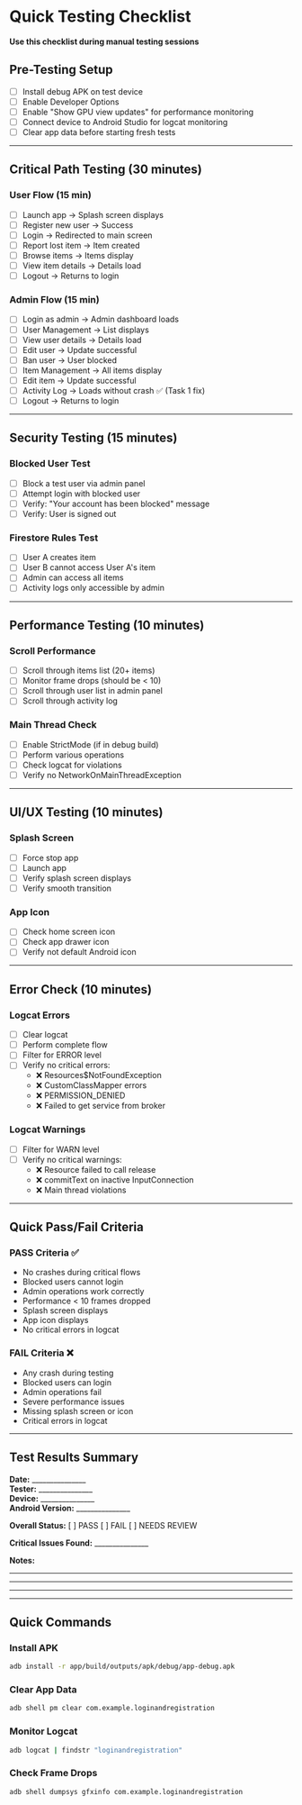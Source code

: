 # Quick Testing Checklist

**Use this checklist during manual testing sessions**

## Pre-Testing Setup
- [ ] Install debug APK on test device
- [ ] Enable Developer Options
- [ ] Enable "Show GPU view updates" for performance monitoring
- [ ] Connect device to Android Studio for logcat monitoring
- [ ] Clear app data before starting fresh tests

---

## Critical Path Testing (30 minutes)

### User Flow (15 min)
- [ ] Launch app → Splash screen displays
- [ ] Register new user → Success
- [ ] Login → Redirected to main screen
- [ ] Report lost item → Item created
- [ ] Browse items → Items display
- [ ] View item details → Details load
- [ ] Logout → Returns to login

### Admin Flow (15 min)
- [ ] Login as admin → Admin dashboard loads
- [ ] User Management → List displays
- [ ] View user details → Details load
- [ ] Edit user → Update successful
- [ ] Ban user → User blocked
- [ ] Item Management → All items display
- [ ] Edit item → Update successful
- [ ] Activity Log → Loads without crash ✅ (Task 1 fix)
- [ ] Logout → Returns to login

---

## Security Testing (15 minutes)

### Blocked User Test
- [ ] Block a test user via admin panel
- [ ] Attempt login with blocked user
- [ ] Verify: "Your account has been blocked" message
- [ ] Verify: User is signed out

### Firestore Rules Test
- [ ] User A creates item
- [ ] User B cannot access User A's item
- [ ] Admin can access all items
- [ ] Activity logs only accessible by admin

---

## Performance Testing (10 minutes)

### Scroll Performance
- [ ] Scroll through items list (20+ items)
- [ ] Monitor frame drops (should be < 10)
- [ ] Scroll through user list in admin panel
- [ ] Scroll through activity log

### Main Thread Check
- [ ] Enable StrictMode (if in debug build)
- [ ] Perform various operations
- [ ] Check logcat for violations
- [ ] Verify no NetworkOnMainThreadException

---

## UI/UX Testing (10 minutes)

### Splash Screen
- [ ] Force stop app
- [ ] Launch app
- [ ] Verify splash screen displays
- [ ] Verify smooth transition

### App Icon
- [ ] Check home screen icon
- [ ] Check app drawer icon
- [ ] Verify not default Android icon

---

## Error Check (10 minutes)

### Logcat Errors
- [ ] Clear logcat
- [ ] Perform complete flow
- [ ] Filter for ERROR level
- [ ] Verify no critical errors:
  - ❌ Resources$NotFoundException
  - ❌ CustomClassMapper errors
  - ❌ PERMISSION_DENIED
  - ❌ Failed to get service from broker

### Logcat Warnings
- [ ] Filter for WARN level
- [ ] Verify no critical warnings:
  - ❌ Resource failed to call release
  - ❌ commitText on inactive InputConnection
  - ❌ Main thread violations

---

## Quick Pass/Fail Criteria

### PASS Criteria ✅
- No crashes during critical flows
- Blocked users cannot login
- Admin operations work correctly
- Performance < 10 frames dropped
- Splash screen displays
- App icon displays
- No critical errors in logcat

### FAIL Criteria ❌
- Any crash during testing
- Blocked users can login
- Admin operations fail
- Severe performance issues
- Missing splash screen or icon
- Critical errors in logcat

---

## Test Results Summary

**Date:** _______________  
**Tester:** _______________  
**Device:** _______________  
**Android Version:** _______________

**Overall Status:** [ ] PASS  [ ] FAIL  [ ] NEEDS REVIEW

**Critical Issues Found:** _______________

**Notes:**
_______________________________________
_______________________________________
_______________________________________

---

## Quick Commands

### Install APK
```bash
adb install -r app/build/outputs/apk/debug/app-debug.apk
```

### Clear App Data
```bash
adb shell pm clear com.example.loginandregistration
```

### Monitor Logcat
```bash
adb logcat | findstr "loginandregistration"
```

### Check Frame Drops
```bash
adb shell dumpsys gfxinfo com.example.loginandregistration
```
